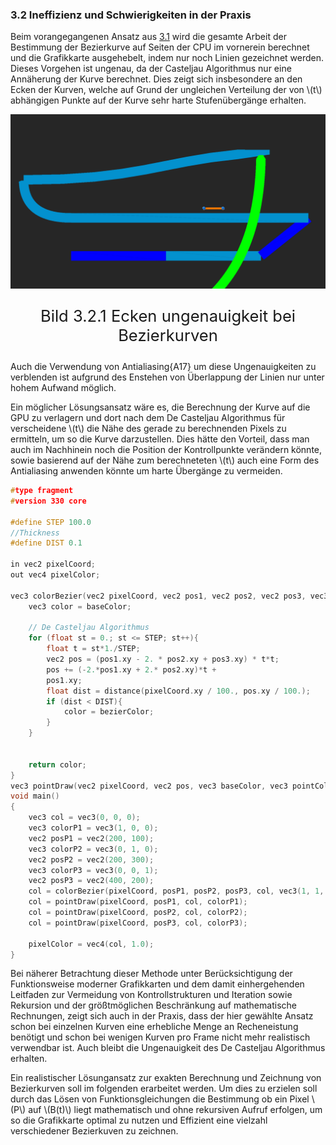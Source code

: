 ### 3.2 Ineffizienz und Schwierigkeiten in der Praxis

Beim vorangegangenen Ansatz aus [3.1](./Anwendung.md) wird die gesamte Arbeit der Bestimmung der Bezierkurve auf Seiten der CPU im vornerein berechnet und die Grafikkarte ausgehebelt, indem nur noch Linien gezeichnet werden. Dieses Vorgehen ist ungenau, da der Casteljau Algorithmus nur eine Annäherung der Kurve berechnet. Dies zeigt sich insbesondere an den Ecken der Kurven, welche auf Grund der ungleichen Verteilung der von \\(t\\) abhängigen Punkte auf der Kurve sehr harte Stufenübergänge erhalten. 

![Ecken ungenauigkeit bei Bezierkurven](../img/RailwayEdgeDistortion.png)
<p style="text-align: center; font-size: 1.6rem;">Bild 3.2.1 Ecken ungenauigkeit bei Bezierkurven</p>

Auch die Verwendung von Antialiasing{A17} um diese Ungenauigkeiten zu verblenden ist aufgrund des Enstehen von Überlappung der Linien nur unter hohem Aufwand möglich. 

Ein möglicher Lösungsansatz wäre es, die Berechnung der Kurve auf die GPU zu verlagern und dort nach dem De Casteljau Algorithmus für verscheidene \\(t\\) die Nähe des gerade zu berechnenden Pixels zu ermitteln, um so die Kurve darzustellen. Dies hätte den Vorteil, dass man auch im Nachhinein noch die Position der Kontrollpunkte verändern könnte, sowie basierend auf der Nähe zum berechneteten \\(t\\) auch eine Form des Antialiasing anwenden könnte um harte Übergänge zu vermeiden.

```cpp
#type fragment
#version 330 core

#define STEP 100.0
//Thickness
#define DIST 0.1

in vec2 pixelCoord;
out vec4 pixelColor;

vec3 colorBezier(vec2 pixelCoord, vec2 pos1, vec2 pos2, vec2 pos3, vec3 baseColor, vec3 bezierColor){
    vec3 color = baseColor;

    // De Casteljau Algorithmus
    for (float st = 0.; st <= STEP; st++){
        float t = st*1./STEP;
        vec2 pos = (pos1.xy - 2. * pos2.xy + pos3.xy) * t*t;
        pos += (-2.*pos1.xy + 2.* pos2.xy)*t +
        pos1.xy;
        float dist = distance(pixelCoord.xy / 100., pos.xy / 100.);
        if (dist < DIST){
            color = bezierColor;
        }
    }


    return color;
}
vec3 pointDraw(vec2 pixelCoord, vec2 pos, vec3 baseColor, vec3 pointColor){...}//SDFCircleFunc
void main()
{
    vec3 col = vec3(0, 0, 0);
    vec3 colorP1 = vec3(1, 0, 0);
    vec2 posP1 = vec2(200, 100);
    vec3 colorP2 = vec3(0, 1, 0);
    vec2 posP2 = vec2(200, 300);
    vec3 colorP3 = vec3(0, 0, 1);
    vec2 posP3 = vec2(400, 200);
    col = colorBezier(pixelCoord, posP1, posP2, posP3, col, vec3(1, 1, 1));
    col = pointDraw(pixelCoord, posP1, col, colorP1);
    col = pointDraw(pixelCoord, posP2, col, colorP2);
    col = pointDraw(pixelCoord, posP3, col, colorP3);

    pixelColor = vec4(col, 1.0);
}
```

Bei näherer Betrachtung dieser Methode unter Berücksichtigung der Funktionsweise moderner Grafikkarten und dem damit einhergehenden Leitfaden zur Vermeidung von Kontrollstrukturen und Iteration sowie Rekursion und der größtmöglichen Beschränkung auf mathematische Rechnungen, zeigt sich auch in der Praxis, dass der hier gewählte Ansatz schon bei einzelnen Kurven eine erhebliche Menge an Recheneistung benötigt und schon bei wenigen Kurven pro Frame nicht mehr realistisch verwendbar ist. Auch bleibt die Ungenauigkeit des De Casteljau Algorithmus erhalten.

Ein realistischer Lösungansatz zur exakten Berechnung und Zeichnung von Bezierkurven soll im folgenden erarbeitet werden. Um dies zu erzielen soll durch das Lösen von Funktionsgleichungen die Bestimmung ob ein Pixel \\(P\\) auf \\(B(t)\\) liegt mathematisch und ohne rekursiven Aufruf erfolgen, um so die Grafikkarte optimal zu nutzen und Effizient eine vielzahl verschiedener Bezierkuven zu zeichnen.